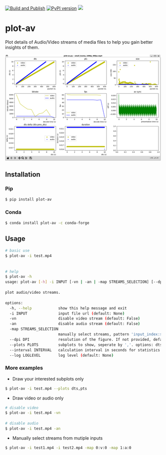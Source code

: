 [![Build and Publish](https://github.com/wangyoucao577/plot-av/actions/workflows/build_publish.yml/badge.svg)](https://github.com/wangyoucao577/plot-av/actions/workflows/build_publish.yml) [![PyPI version](https://badge.fury.io/py/plot-av.svg)](https://badge.fury.io/py/plot-av) ![](https://anaconda.org/conda-forge/plot-av/badges/version.svg)

# plot-av
Plot details of Audio/Video streams of media files to help you gain better insights of them.      

![](docs/images/plot-av.png)


## Installation 

### Pip
```bash
$ pip install plot-av
```

### Conda
```bash
$ conda install plot-av -c conda-forge
```

## Usage

```bash
# basic use
$ plot-av -i test.mp4


# help 
$ plot-av -h
usage: plot-av [-h] -i INPUT [-vn | -an | -map STREAMS_SELECTION] [--dpi DPI] [--plots PLOTS] [--interval INTERVAL] [--log LOGLEVEL]

plot audio/video streams.

options:
  -h, --help            show this help message and exit
  -i INPUT              input file url (default: None)
  -vn                   disable video stream (default: False)
  -an                   disable audio stream (default: False)
  -map STREAMS_SELECTION
                        manually select streams, pattern 'input_index:stream_type:stream_index', e.g. '0:v:0', '0:a:0' (default: None)
  --dpi DPI             resolution of the figure. If not provided, defaults to 100 by matplotlib. (default: None)
  --plots PLOTS         subplots to show, seperate by ','. options: dts,pts,size,bitrate,fps,avsync,dts_delta,duration (default: dts,pts,size,bitrate,fps,avsync,dts_delta,duration)
  --interval INTERVAL   calculation interval in seconds for statistics metrics, such as bitrate, fps, etc. (default: 1.0)
  --log LOGLEVEL        log level (default: None)
```

### More examples

- Draw your interested subplots only

```bash
$ plot-av -i test.mp4 --plots dts,pts
```

- Draw video or audio only 

```bash
# disable video
$ plot-av -i test.mp4 -vn

# disable audio
$ plot-av -i test.mp4 -an
```

- Manually select streams from mutiple inputs

```bash
$ plot-av -i test1.mp4 -i test2.mp4 -map 0:v:0 -map 1:a:0 
```

